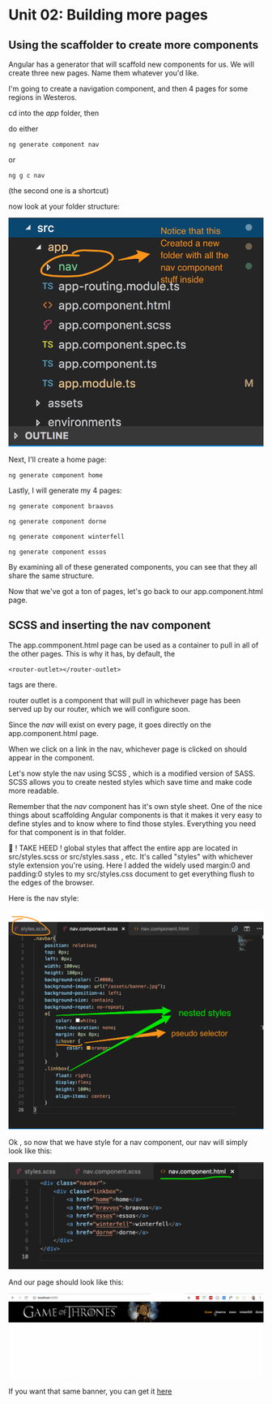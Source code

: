 # Unit 02:  Building more pages

## Using the scaffolder to create more components

Angular has a generator that will scaffold new components for us.
We will create three new pages.  Name them whatever you'd like.

I'm going to create a navigation component, and then 4 pages for some regions in Westeros.

cd into the *app* folder, then

do either
```
ng generate component nav  
```
or
```
ng g c nav
```

(the second one is a shortcut)

now look at your folder structure:

![](nav_is_new.png)

Next, I'll create a home page:

```
ng generate component home
```



Lastly, I will generate my 4 pages:

```
ng generate component braavos  
```

```
ng generate component dorne  
```

```
ng generate component winterfell  
```

```
ng generate component essos  
```


By examining all of these generated components, you can see that they all share the same structure.

Now that we've got a ton of pages, let's go back to our app.component.html page.


## SCSS and inserting the nav component

The app.commponent.html page can be used as a container to pull in all of the other pages.
This is why it has, by default, the

```
<router-outlet></router-outlet>
 ```
tags are there.

router outlet is a component that will pull in whichever page has been served up by our router, which we will configure soon.

Since the *nav* will exist on every page, it goes directly on the app.component.html page.

When we click on a link in the nav, whichever page is clicked on should appear in the <router-outlet> component.

Let's now style the nav using SCSS , which is a modified version of SASS.
SCSS allows you to create nested styles which save time and make code more readable.

Remember that the *nav* component has it's own style sheet. One of the nice things about scaffolding Angular components is that it makes it very easy to define styles and to know where to find those styles. Everything you need for that component is in that folder.

🌺 ! TAKE HEED !  global styles that affect the entire app are located in src/styles.scss or src/styles.sass , etc.  It's called "styles" with whichever style extension you're using. Here I added the widely used margin:0 and padding:0 styles to my src/styles.css document to get everything flush to the edges of the browser.

Here is the nav style:

![](nav_styles.png)


Ok , so now that we have style for a nav component, our nav will simply look like this:

![](nav_html.png)

And our page should look like this:

![](got_links.gif)

If you want that same banner, you can get it [here](banner.jpg)
